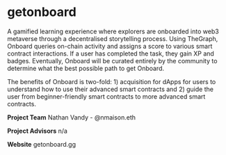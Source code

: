 # getonboard
A gamified learning experience where explorers are onboarded into web3 metaverse through a decentralised storytelling process. Using TheGraph, Onboard queries on-chain activity and assigns a score to various smart contract interactions. If a user has completed the task, they gain XP and badges. Eventually, Onboard will be curated entirely by the community to determine what the best possible path to get Onboard.

The benefits of Onboard is two-fold: 1) acquisition for dApps for users to understand how to use their advanced smart contracts and 2) guide the user from beginner-friendly smart contracts to more advanced smart contracts.

**Project Team**
Nathan Vandy - @nmaison.eth

**Project Advisors**
n/a

**Website**
getonboard.gg
